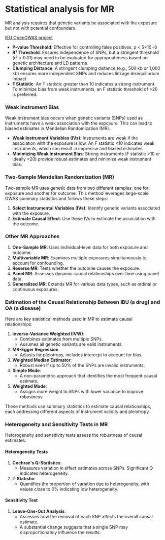 # Statistical analysis for MR 

MR analysis requires that genetic variants be associated with the exposure but not with potential confounders.

[IEU OpenGWAS project](https://gwas.mrcieu.ac.uk/)

- **P-value Threshold**: Effective for controlling false positives. p < 5×10−6
- **R² Threshold**: Ensures independence of SNPs, but a stringent threshold (r² < 0.01) may need to be evaluated for appropriateness based on genetic architecture and LD patterns.
- **Clumping Distance**: A stringent clumping distance (e.g., 500 kb or 1,000 kb) ensures more independent SNPs and reduces linkage disequilibrium impact.
- **F Statistic**: An F statistic greater than 10 indicates a strong instrument. To minimize bias from weak instruments, an F statistic threshold of >20 is preferred.

### Weak Instrument Bias
Weak instrument bias occurs when genetic variants (SNPs) used as instruments have a weak association with the exposure. This can lead to biased estimates in Mendelian Randomization (MR). 

- **Weak Instrument Variables (IVs)**: Instruments are weak if the association with the exposure is low. An F statistic <10 indicates weak instruments, which can result in imprecise and biased estimates.
- **Minimizing Weak Instrument Bias**: Strong instruments (F statistic >10 or ideally >20) provide robust estimates and minimize weak instrument bias.

### Two-Sample Mendelian Randomization (MR)
Two-sample MR uses genetic data from two different samples: one for exposure and another for outcome. This method leverages large-scale GWAS summary statistics and follows these steps:

1. **Select Instrumental Variables (IVs)**: Identify genetic variants associated with the exposure.
2. **Estimate Causal Effect**: Use these IVs to estimate the association with the outcome.

### Other MR Approaches
1. **One-Sample MR**: Uses individual-level data for both exposure and outcome.
2. **Multivariable MR**: Examines multiple exposures simultaneously to account for confounding.
3. **Reverse MR**: Tests whether the outcome causes the exposure.
4. **Panel MR**: Assesses dynamic causal relationships over time using panel data.
5. **Generalized MR**: Extends MR for various data types, such as ordinal or continuous exposures.

### Estimation of the Causal Relationship Between IBU (a drug) and OA (a disease)
Here are key statistical methods used in MR to estimate causal relationships:

1. **Inverse-Variance Weighted (IVW)**:
   - Combines estimates from multiple SNPs.
   - Assumes all genetic variants are valid instruments.
2. **MR-Egger Regression**:
   - Adjusts for pleiotropy, includes intercept to account for bias.
3. **Weighted Median Estimator**:
   - Robust even if up to 50% of the SNPs are invalid instruments.
4. **Simple Mode**:
   - A non-parametric approach that identifies the most frequent causal estimate.
5. **Weighted Mode**:
   - Assigns more weight to SNPs with lower variance to improve robustness.

These methods use summary statistics to estimate causal relationships, each addressing different aspects of instrument validity and pleiotropy.

### Heterogeneity and Sensitivity Tests in MR
Heterogeneity and sensitivity tests assess the robustness of causal estimates.

#### Heterogeneity Tests
1. **Cochran's Q-Statistics**:
   - Measures variation in effect estimates across SNPs. Significant Q indicates heterogeneity.
2. **I² Statistic**:
   - Quantifies the proportion of variation due to heterogeneity, with values close to 0% indicating low heterogeneity.

#### Sensitivity Test
1. **Leave-One-Out Analysis**:
   - Assesses how the removal of each SNP affects the overall causal estimate.
   - A substantial change suggests that a single SNP may disproportionately influence the results.
